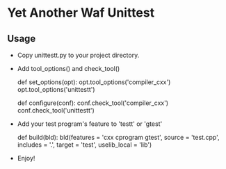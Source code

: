 # Yet Another Waf Unittest

## Usage

* Copy unittestt.py to your project directory.

* Add tool_options() and check_tool()

    def set_options(opt):
        opt.tool_options('compiler_cxx')
        opt.tool_options('unittestt')

    def configure(conf):
        conf.check_tool('compiler_cxx')
        conf.check_tool('unittestt')

* Add your test program's feature to 'testt' or 'gtest'

    def build(bld):
        bld(features = 'cxx cprogram gtest',
            source = 'test.cpp',
            includes = '.',
            target = 'test',
            uselib_local = 'lib')

* Enjoy!
